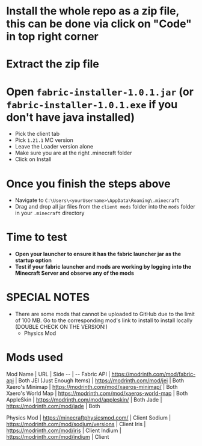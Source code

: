 # Install the whole repo as a zip file, this can be done via click on "Code" in top right corner 
# Extract the zip file

# Open `fabric-installer-1.0.1.jar` (or `fabric-installer-1.0.1.exe` if you don't have java installed)
- Pick the client tab
- Pick `1.21.1` MC version
- Leave the Loader version alone
- Make sure you are at the right .minecraft folder
- Click on Install

# Once you finish the steps above
- Navigate to `C:\Users\<yourUsername>\AppData\Roaming\.minecraft`
- Drag and drop all jar files from the `client mods` folder into the `mods` folder in your `.minecraft` directory

# Time to test
- **Open your launcher to ensure it has the fabric launcher jar as the startup option**
- **Test if your fabric launcher and mods are working by logging into the Minecraft Server and observe any of the mods**

# SPECIAL NOTES
- There are some mods that cannot be uploaded to GitHub due to the limit of 100 MB. Go to the corresponding mod's link to install to install locally (DOUBLE CHECK ON THE VERSION!)
  - Physics Mod

# Mods used
Mod Name | URL | Side
-- | --
Fabric API | https://modrinth.com/mod/fabric-api | Both
JEI (Just Enough Items) | https://modrinth.com/mod/jei | Both
Xaero's Minimap | https://modrinth.com/mod/xaeros-minimap/ | Both
Xaero's World Map | https://modrinth.com/mod/xaeros-world-map | Both
AppleSkin | https://modrinth.com/mod/appleskin/ | Both
Jade | https://modrinth.com/mod/jade | Both

Physics Mod | https://minecraftphysicsmod.com/ | Client
Sodium | https://modrinth.com/mod/sodium/versions | Client
Iris | https://modrinth.com/mod/iris | Client
Indium | https://modrinth.com/mod/indium | Client